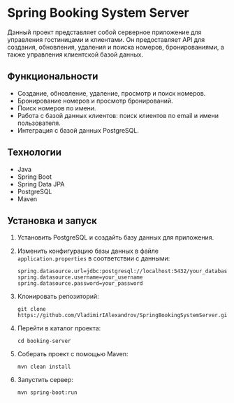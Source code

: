 # Spring Booking System Server

Данный проект представляет собой серверное приложение для управления гостиницами и клиентами. Он предоставляет API для создания, обновления, удаления и поиска номеров, бронированиями, а также управления клиентской базой данных.

## Функциональности

- Создание, обновление, удаление, просмотр и поиск номеров.
- Бронирование номеров и просмотр бронирований.
- Поиск номеров по имени.
- Работа с базой данных клиентов: поиск клиентов по email и имени пользователя.
- Интеграция с базой данных PostgreSQL.

## Технологии

- Java
- Spring Boot
- Spring Data JPA
- PostgreSQL
- Maven

## Установка и запуск

1. Установить PostgreSQL и создайть базу данных для приложения.
2. Изменить конфигурацию базы данных в файле `application.properties` в соответствии с данными:

    ```properties
    spring.datasource.url=jdbc:postgresql://localhost:5432/your_database_name
    spring.datasource.username=your_username
    spring.datasource.password=your_password
    ```

3. Клонировать репозиторий:

    ```
    git clone https://github.com/VladimirIAlexandrov/SpringBookingSystemServer.git
    ```

4. Перейти в каталог проекта:

    ```
    cd booking-server
    ```

5. Соберать проект с помощью Maven:

    ```
    mvn clean install
    ```

6. Запустить сервер:

    ```
    mvn spring-boot:run
    ```




